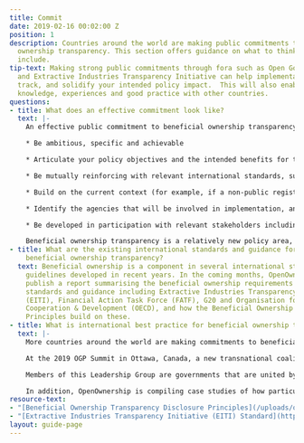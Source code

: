 ```yaml
---
title: Commit
date: 2019-02-16 00:02:00 Z
position: 1
description: Countries around the world are making public commitments to beneficial
  ownership transparency. This section offers guidance on what to think about and
  include.
tip-text: Making strong public commitments through fora such as Open Government Partnership
  and Extractive Industries Transparency Initiative can help implementation stay on
  track, and solidify your intended policy impact.  This will also enable you to share
  knowledge, experiences and good practice with other countries.
questions:
- title: What does an effective commitment look like?
  text: |-
    An effective public commitment to beneficial ownership transparency should:

    * Be ambitious, specific and achievable

    * Articulate your policy objectives and the intended benefits for the country

    * Be mutually reinforcing with relevant international standards, such as the [EITI Standard](https://eiti.org/document/standard-2019) and [Beneficial Ownership Transparency Disclosure Principles](/uploads/oo-disclosure-principles.pdf)

    * Build on the current context (for example, if a non-public register already exists, commit to making it publicly available as open data)

    * Identify the agencies that will be involved in implementation, and name a lead agency

    * Be developed in participation with relevant stakeholders including data users and policy makers

    Beneficial ownership transparency is a relatively new policy area, and best practice is still emerging. Therefore, commitments should be revisited, reiterated and, where needed, extended to ensure continuing progress towards beneficial ownership transparency.
- title: What are the existing international standards and guidance for implementing
    beneficial ownership transparency?
  text: Beneficial ownership is a component in several international standards and
    guidelines developed in recent years. In the coming months, OpenOwnership will
    publish a report summarising the beneficial ownership requirements of international
    standards and guidance including Extractive Industries Transparency Initiative
    (EITI), Financial Action Task Force (FATF), G20 and Organisation for Economic
    Cooperation & Development (OECD), and how the Beneficial Ownership Disclosure
    Principles build on these.
- title: What is international best practice for beneficial ownership transparency?
  text: |-
    More countries around the world are making commitments to beneficial ownership transparency, including through Open Government Partnership (OGP) National Action Plans, meeting the beneficial ownership requirement in the Extractive Industries Transparency Initiative (EITI) Standard, and in Europe through implementing the 5th Anti-Money Laundering Directive.

    At the 2019 OGP Summit in Ottawa, Canada, a new transnational coalition of governments commenced that will both drive a global norms shift towards free, open source publicly accessible beneficial ownership data for companies, and set ambitious international best practice on beneficial ownership transparency.

    Members of this Leadership Group are governments that are united by a common vision of simple access by business, civil society, and other government actors to public, open data of corporate beneficial ownership that is linked transnationally. OpenOwnership coordinates the Leadership Group, provides technical assistance and facilitates discussions on international best practice and produces related guidance. You can read more about the Leadership Group [here ](/uploads/oo-disclosure-principles.pdf)and view the draft international [Beneficial Ownership Transparency Disclosure Principles](https://www.openownership.org/uploads/oo-disclosure-principles.pdf).

    In addition, OpenOwnership is compiling case studies of how particular countries are implementing beneficial ownership transparency; these will be available on this website in the future.
resource-text:
- "[Beneficial Ownership Transparency Disclosure Principles](/uploads/oo-disclosure-principles.pdf)"
- "[Extractive Industries Transparency Initiative (EITI) Standard](https://eiti.org/document/eiti-standard-requirements-2016)"
layout: guide-page
---
```


